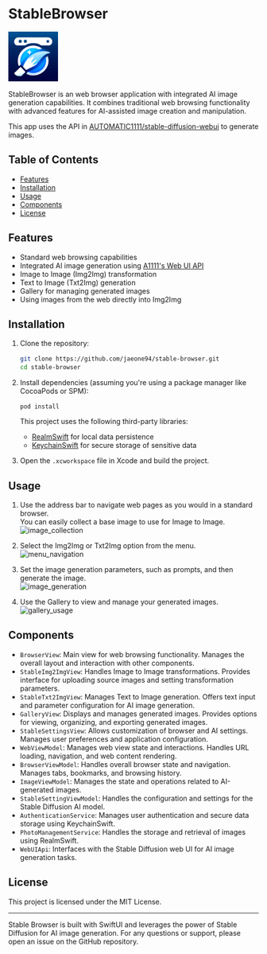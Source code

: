 # StableBrowser
<img
  src="StableBrowser/Resources/Images/appIcon.png"
  width="100"
  height="100"
/>

StableBrowser is an web browser application with integrated AI image generation capabilities. It combines traditional web browsing functionality with advanced features for AI-assisted image creation and manipulation.

This app uses the API in [AUTOMATIC1111/stable-diffusion-webui](https://github.com/AUTOMATIC1111/stable-diffusion-webui) to generate images.

## Table of Contents
- [Features](#features)
- [Installation](#installation)
- [Usage](#usage)
- [Components](#components)
- [License](#license)

## Features

- Standard web browsing capabilities
- Integrated AI image generation using [A1111's Web UI API](https://github.com/AUTOMATIC1111/stable-diffusion-webui/wiki/API)
- Image to Image (Img2Img) transformation
- Text to Image (Txt2Img) generation
- Gallery for managing generated images
- Using images from the web directly into Img2Img

## Installation

1. Clone the repository:
   ```bash
   git clone https://github.com/jaeone94/stable-browser.git
   cd stable-browser
   ```
2. Install dependencies (assuming you're using a package manager like CocoaPods or SPM):
    ```
    pod install
    ```
    This project uses the following third-party libraries:
   - [RealmSwift](https://github.com/realm/realm-swift) for local data persistence
   - [KeychainSwift](https://github.com/evgenyneu/keychain-swift) for secure storage of sensitive data

3. Open the `.xcworkspace` file in Xcode and build the project.

## Usage

1. Use the address bar to navigate web pages as you would in a standard browser.  
You can easily collect a base image to use for Image to Image.  
![image_collection](https://github.com/jaeone94/stable-browser/assets/89377375/74420c93-a2a9-4bfb-9f4f-3e349956e576)

2. Select the Img2Img or Txt2Img option from the menu.  
![menu_navigation](https://github.com/jaeone94/stable-browser/assets/89377375/62764299-00e1-45cb-aaee-2cd24a391ed4)


3. Set the image generation parameters, such as prompts, and then generate the image.  
![image_generation](https://github.com/jaeone94/stable-browser/assets/89377375/1ee1f3fd-1278-49c9-9ec4-fc71aacab560)

4. Use the Gallery to view and manage your generated images.  
![gallery_usage](https://github.com/jaeone94/stable-browser/assets/89377375/abb443ac-49d0-461a-b0cb-6795bd862d8c)


## Components

- `BrowserView`: Main view for web browsing functionality. Manages the overall layout and interaction with other components.
- `StableImg2ImgView`: Handles Image to Image transformations. Provides interface for uploading source images and setting transformation parameters.
- `StableTxt2ImgView`: Manages Text to Image generation. Offers text input and parameter configuration for AI image generation.
- `GalleryView`: Displays and manages generated images. Provides options for viewing, organizing, and exporting generated images.
- `StableSettingsView`: Allows customization of browser and AI settings. Manages user preferences and application configuration.
- `WebViewModel`: Manages web view state and interactions. Handles URL loading, navigation, and web content rendering.
- `BrowserViewModel`: Handles overall browser state and navigation. Manages tabs, bookmarks, and browsing history.
- `ImageViewModel`: Manages the state and operations related to AI-generated images.
- `StableSettingViewModel`: Handles the configuration and settings for the Stable Diffusion AI model.
- `AuthenticationService`: Manages user authentication and secure data storage using KeychainSwift.
- `PhotoManagementService`: Handles the storage and retrieval of images using RealmSwift.
- `WebUIApi`: Interfaces with the Stable Diffusion web UI for AI image generation tasks.

## License
This project is licensed under the MIT License.

---

Stable Browser is built with SwiftUI and leverages the power of Stable Diffusion for AI image generation. For any questions or support, please open an issue on the GitHub repository.
